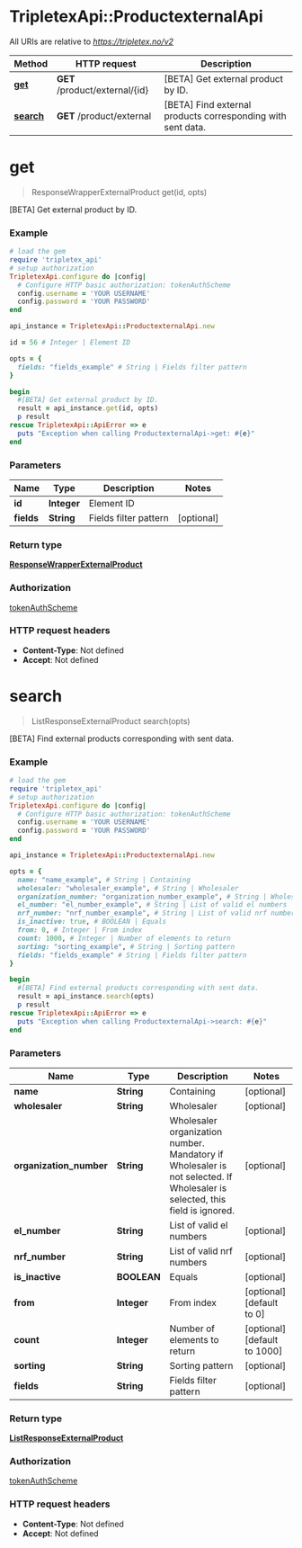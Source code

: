 # TripletexApi::ProductexternalApi

All URIs are relative to *https://tripletex.no/v2*

Method | HTTP request | Description
------------- | ------------- | -------------
[**get**](ProductexternalApi.md#get) | **GET** /product/external/{id} | [BETA] Get external product by ID.
[**search**](ProductexternalApi.md#search) | **GET** /product/external | [BETA] Find external products corresponding with sent data.


# **get**
> ResponseWrapperExternalProduct get(id, opts)

[BETA] Get external product by ID.



### Example
```ruby
# load the gem
require 'tripletex_api'
# setup authorization
TripletexApi.configure do |config|
  # Configure HTTP basic authorization: tokenAuthScheme
  config.username = 'YOUR USERNAME'
  config.password = 'YOUR PASSWORD'
end

api_instance = TripletexApi::ProductexternalApi.new

id = 56 # Integer | Element ID

opts = { 
  fields: "fields_example" # String | Fields filter pattern
}

begin
  #[BETA] Get external product by ID.
  result = api_instance.get(id, opts)
  p result
rescue TripletexApi::ApiError => e
  puts "Exception when calling ProductexternalApi->get: #{e}"
end
```

### Parameters

Name | Type | Description  | Notes
------------- | ------------- | ------------- | -------------
 **id** | **Integer**| Element ID | 
 **fields** | **String**| Fields filter pattern | [optional] 

### Return type

[**ResponseWrapperExternalProduct**](ResponseWrapperExternalProduct.md)

### Authorization

[tokenAuthScheme](../README.md#tokenAuthScheme)

### HTTP request headers

 - **Content-Type**: Not defined
 - **Accept**: Not defined



# **search**
> ListResponseExternalProduct search(opts)

[BETA] Find external products corresponding with sent data.



### Example
```ruby
# load the gem
require 'tripletex_api'
# setup authorization
TripletexApi.configure do |config|
  # Configure HTTP basic authorization: tokenAuthScheme
  config.username = 'YOUR USERNAME'
  config.password = 'YOUR PASSWORD'
end

api_instance = TripletexApi::ProductexternalApi.new

opts = { 
  name: "name_example", # String | Containing
  wholesaler: "wholesaler_example", # String | Wholesaler
  organization_number: "organization_number_example", # String | Wholesaler organization number. Mandatory if Wholesaler is not selected. If Wholesaler is selected, this field is ignored.
  el_number: "el_number_example", # String | List of valid el numbers
  nrf_number: "nrf_number_example", # String | List of valid nrf numbers
  is_inactive: true, # BOOLEAN | Equals
  from: 0, # Integer | From index
  count: 1000, # Integer | Number of elements to return
  sorting: "sorting_example", # String | Sorting pattern
  fields: "fields_example" # String | Fields filter pattern
}

begin
  #[BETA] Find external products corresponding with sent data.
  result = api_instance.search(opts)
  p result
rescue TripletexApi::ApiError => e
  puts "Exception when calling ProductexternalApi->search: #{e}"
end
```

### Parameters

Name | Type | Description  | Notes
------------- | ------------- | ------------- | -------------
 **name** | **String**| Containing | [optional] 
 **wholesaler** | **String**| Wholesaler | [optional] 
 **organization_number** | **String**| Wholesaler organization number. Mandatory if Wholesaler is not selected. If Wholesaler is selected, this field is ignored. | [optional] 
 **el_number** | **String**| List of valid el numbers | [optional] 
 **nrf_number** | **String**| List of valid nrf numbers | [optional] 
 **is_inactive** | **BOOLEAN**| Equals | [optional] 
 **from** | **Integer**| From index | [optional] [default to 0]
 **count** | **Integer**| Number of elements to return | [optional] [default to 1000]
 **sorting** | **String**| Sorting pattern | [optional] 
 **fields** | **String**| Fields filter pattern | [optional] 

### Return type

[**ListResponseExternalProduct**](ListResponseExternalProduct.md)

### Authorization

[tokenAuthScheme](../README.md#tokenAuthScheme)

### HTTP request headers

 - **Content-Type**: Not defined
 - **Accept**: Not defined



